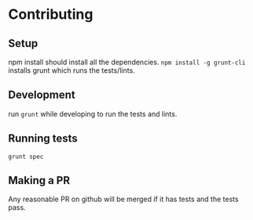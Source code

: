 Contributing
============

## Setup

npm install should install all the dependencies. ```npm install -g grunt-cli```
installs grunt which runs the tests/lints.

## Development

run ```grunt``` while developing to run the tests and lints.

## Running tests

```
grunt spec
```

## Making a PR

Any reasonable PR on github will be merged if it has tests and the tests pass.
